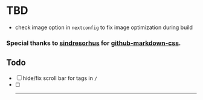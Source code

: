 # TBD

- check image option in `nextconfig` to fix image optimization during build

### Special thanks to [sindresorhus](https://github.com/sindresorhus) for [github-markdown-css](https://github.com/sindresorhus/github-markdown-css).


## Todo
- [ ] hide/fix scroll bar for tags in `/`
- [ ] ---
